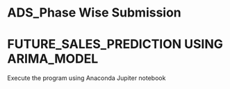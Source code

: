 # ADS_Phase Wise Submission 
# FUTURE_SALES_PREDICTION USING ARIMA_MODEL

Execute the program using Anaconda Jupiter notebook 
